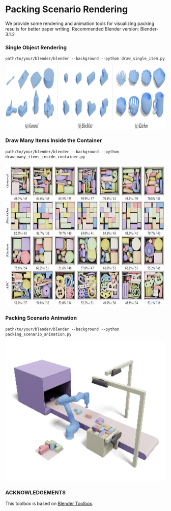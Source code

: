 # Packing Scenario Rendering


We provide some rendering and animation tools for visualizing packing results for better paper writing. 
Recommended Blender version: Blender-3.1.2

### Single Object Rendering
```
path/to/your/blender/blender --background --python draw_single_item.py
```
<img src="./images/dataset.png" alt="Packing" width="800" height="200">


### Draw Many Items Inside the Container

```
path/to/your/blender/blender --background --python draw_many_items_inside_container.py
```
<img src="./images/packing_in_container.png" alt="Packing" width="600" height="450">

### Packing Scenario Animation
```
path/to/your/blender/blender --background --python packing_scenario_animation.py
```
<img src="./images/buffer_faster.gif" alt="Packing" width="600" height="440">


### ACKNOWLEDGEMENTS
This toolbox is based on [Blender Toolbox](https://github.com/HTDerekLiu/BlenderToolbox).
